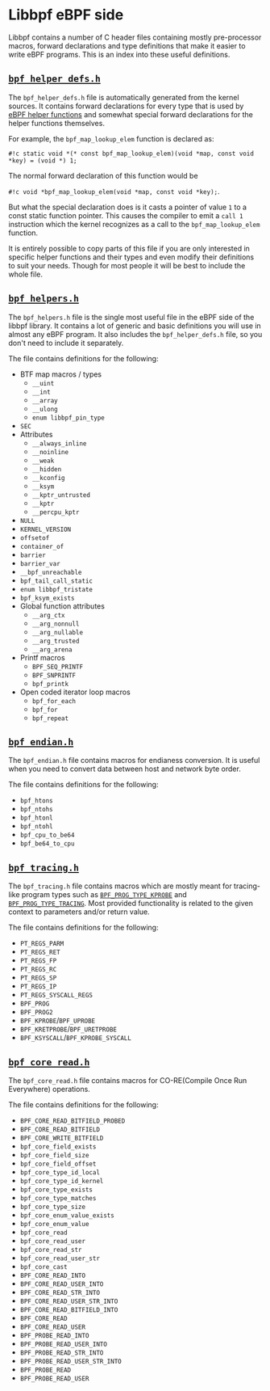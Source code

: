 # Libbpf eBPF side

Libbpf contains a number of C header files containing mostly pre-processor macros, forward declarations and type definitions that make it easier to write eBPF programs. This is an index into these useful definitions.

## [`bpf_helper_defs.h`](https://github.com/libbpf/libbpf/blob/master/src/bpf_helper_defs.h)

The `bpf_helper_defs.h` file is automatically generated from the kernel sources. It contains forward declarations for every type that is used by [eBPF helper functions](../../../linux/helper-function/index.md) and somewhat special forward declarations for the helper functions themselves.

For example, the `bpf_map_lookup_elem` function is declared as: 

`#!c static void *(* const bpf_map_lookup_elem)(void *map, const void *key) = (void *) 1;`

The normal forward declaration of this function would be 

`#!c void *bpf_map_lookup_elem(void *map, const void *key);`.

But what the special declaration does is it casts a pointer of value `1` to a const static function pointer. This causes the compiler to emit a `call 1` instruction which the kernel recognizes as a call to the `bpf_map_lookup_elem` function.

It is entirely possible to copy parts of this file if you are only interested in specific helper functions and their types and even modify their definitions to suit your needs. Though for most people it will be best to include the whole file.

## [`bpf_helpers.h`](https://github.com/libbpf/libbpf/blob/master/src/bpf_helpers.h)

The `bpf_helpers.h` file is the single most useful file in the eBPF side of the libbpf library. It contains a lot of
generic and basic definitions you will use in almost any eBPF program. It also includes the `bpf_helper_defs.h` file,
so you don't need to include it separately.

The file contains definitions for the following:

* BTF map macros / types
    * `__uint`
    * `__int`
    * `__array`
    * `__ulong`
    * `enum libbpf_pin_type`
* `SEC`
* Attributes
    * `__always_inline`
    * `__noinline`
    * `__weak`
    * `__hidden`
    * `__kconfig`
    * `__ksym`
    * `__kptr_untrusted`
    * `__kptr`
    * `__percpu_kptr`
* `NULL`
* `KERNEL_VERSION`
* `offsetof`
* `container_of`
* `barrier`
* `barrier_var`
* `__bpf_unreachable`
* `bpf_tail_call_static`
* `enum libbpf_tristate`
* `bpf_ksym_exists`
* Global function attributes
    * `__arg_ctx`
    * `__arg_nonnull`
    * `__arg_nullable`
    * `__arg_trusted`
    * `__arg_arena`
* <nospell>Printf macros</nospell>
    * `BPF_SEQ_PRINTF`
    * `BPF_SNPRINTF`
    * `bpf_printk`
* Open coded iterator loop macros
    * `bpf_for_each`
    * `bpf_for`
    * `bpf_repeat`

## [`bpf_endian.h`](https://github.com/libbpf/libbpf/blob/master/src/bpf_endian.h)

The `bpf_endian.h` file contains macros for endianess conversion. It is useful when you need to convert data between host and network byte order.

The file contains definitions for the following:

* `bpf_htons`
* `bpf_ntohs`
* `bpf_htonl`
* `bpf_ntohl`
* `bpf_cpu_to_be64`
* `bpf_be64_to_cpu`

## [`bpf_tracing.h`](https://github.com/libbpf/libbpf/blob/master/src/bpf_tracing.h)

The `bpf_tracing.h` file contains macros which are mostly meant for tracing-like program types such as [`BPF_PROG_TYPE_KPROBE`](../../../linux/program-type/BPF_PROG_TYPE_KPROBE.md) and [`BPF_PROG_TYPE_TRACING`](../../../linux/program-type/BPF_PROG_TYPE_TRACING.md). Most provided functionality is related to the given context to parameters and/or return value.

The file contains definitions for the following:

* `PT_REGS_PARM`
* `PT_REGS_RET`
* `PT_REGS_FP`
* `PT_REGS_RC`
* `PT_REGS_SP`
* `PT_REGS_IP`
* `PT_REGS_SYSCALL_REGS`
* `BPF_PROG`
* `BPF_PROG2`
* `BPF_KPROBE`/`BPF_UPROBE`
* `BPF_KRETPROBE`/`BPF_URETPROBE`
* `BPF_KSYSCALL`/`BPF_KPROBE_SYSCALL`

## [`bpf_core_read.h`](https://github.com/libbpf/libbpf/blob/master/src/bpf_core_read.h)

The `bpf_core_read.h` file contains macros for CO-RE(Compile Once Run Everywhere) operations.

The file contains definitions for the following:

* `BPF_CORE_READ_BITFIELD_PROBED`
* `BPF_CORE_READ_BITFIELD`
* `BPF_CORE_WRITE_BITFIELD`
* `bpf_core_field_exists`
* `bpf_core_field_size`
* `bpf_core_field_offset`
* `bpf_core_type_id_local`
* `bpf_core_type_id_kernel`
* `bpf_core_type_exists`
* `bpf_core_type_matches`
* `bpf_core_type_size`
* `bpf_core_enum_value_exists`
* `bpf_core_enum_value`
* `bpf_core_read`
* `bpf_core_read_user`
* `bpf_core_read_str`
* `bpf_core_read_user_str`
* `bpf_core_cast`
* `BPF_CORE_READ_INTO`
* `BPF_CORE_READ_USER_INTO`
* `BPF_CORE_READ_STR_INTO`
* `BPF_CORE_READ_USER_STR_INTO`
* `BPF_CORE_READ_BITFIELD_INTO`
* `BPF_CORE_READ`
* `BPF_CORE_READ_USER`
* `BPF_PROBE_READ_INTO`
* `BPF_PROBE_READ_USER_INTO`
* `BPF_PROBE_READ_STR_INTO`
* `BPF_PROBE_READ_USER_STR_INTO`
* `BPF_PROBE_READ`
* `BPF_PROBE_READ_USER`
